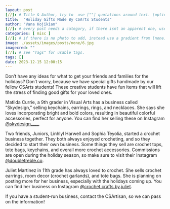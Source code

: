 ```yaml
---
layout: post
[//]: # Title & Author, try to  use [""] quotations around text. (optional, just formality).
title:  "Holiday Gifts Made By CSArts Students"
author: "Vana Kojikian"
[//]: # every post needs a category, if there isnt an apparent one, use [misc].
categories: [ misc ]
[//]: # if there is no photo to add, instead use a gradient from [none] folder by picking a number from 1-10. (all gradients are .jpg)
image: ./assets/images/posts/none/6.jpg
imagecred: ""
[//]: # see "Tags" for usable tags.
tags: []
date: 2023-12-15 12:00:15
---
```

Don’t have any ideas for what to get your friends and families for the holidays?  Don’t worry, because we have special gifts handmade by our fellow CSArts students! These creative students have fun items that will lift the stress of finding good gifts for your loved ones.

Matilda Currie, a 9th grader in Visual Arts has a business called “Skydesign,” selling keychains, earrings, rings, and necklaces. She says she loves incorporating bright and bold colors, resulting in beautiful colorful accessories, perfect for anyone. You can find her selling these on Instagram [@skydesign____](https://www.instagram.com/skydesign____). 

Two friends, Juniors, Linhlyl Harwell and Sophia Teyolia, started a crochet business together. They both always enjoyed crocheting, and so they decided to start their own business. Some things they sell are crochet tops, tote bags, keychains, and overall more crochet accessories. Commissions are open during the holiday season, so make sure to visit their Instagram [@doubletreble.co](https://www.instagram.com/doubletreble.co/).

Juliet Martinez in 11th grade has always loved to crochet. She sells crochet earrings, room decor (crochet garlands), and tote bags. She is planning on posting more for her business, especially with the holidays coming up. You can find her business on Instagram [@crochet.crafts.by.juliet](https://www.instagram.com/crochet.crafts.by.juliet/).

If you have a student-run business, contact the CSArtisan, so we can pass on the information!